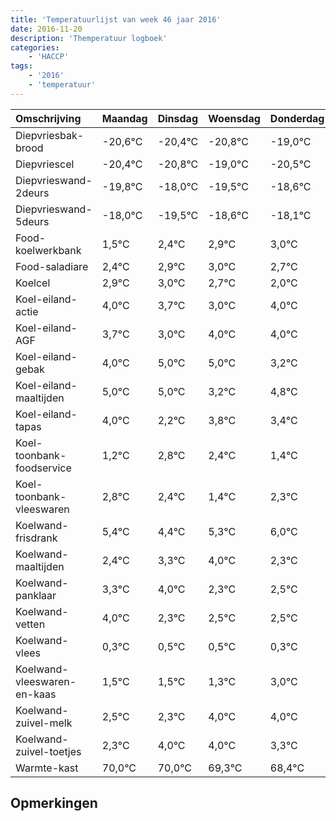 ```yaml
---
title: 'Temperatuurlijst van week 46 jaar 2016'
date: 2016-11-20
description: 'Themperatuur logboek'
categories:
    - 'HACCP'
tags:
    - '2016'
    - 'temperatuur'
---
```

|Omschrijving|Maandag|Dinsdag|Woensdag|Donderdag|Vrijdag|Zaterdag|Zondag|
|:---|:---|:---|:---|:---|:---|:---|:---|
|Diepvriesbak-brood|-20,6°C|-20,4°C|-20,8°C|-19,0°C|-20,5°C|-19,6°C|-19,1°C|
|Diepvriescel|-20,4°C|-20,8°C|-19,0°C|-20,5°C|-19,6°C|-19,1°C|-19,0°C|
|Diepvrieswand-2deurs|-19,8°C|-18,0°C|-19,5°C|-18,6°C|-18,1°C|-18,0°C|-18,3°C|
|Diepvrieswand-5deurs|-18,0°C|-19,5°C|-18,6°C|-18,1°C|-18,0°C|-18,3°C|-19,0°C|
|Food-koelwerkbank|1,5°C|2,4°C|2,9°C|3,0°C|2,7°C|2,0°C|3,0°C|
|Food-saladiare|2,4°C|2,9°C|3,0°C|2,7°C|2,0°C|3,0°C|3,0°C|
|Koelcel|2,9°C|3,0°C|2,7°C|2,0°C|3,0°C|3,0°C|1,2°C|
|Koel-eiland-actie|4,0°C|3,7°C|3,0°C|4,0°C|4,0°C|2,2°C|3,8°C|
|Koel-eiland-AGF|3,7°C|3,0°C|4,0°C|4,0°C|2,2°C|3,8°C|3,4°C|
|Koel-eiland-gebak|4,0°C|5,0°C|5,0°C|3,2°C|4,8°C|4,4°C|3,4°C|
|Koel-eiland-maaltijden|5,0°C|5,0°C|3,2°C|4,8°C|4,4°C|3,4°C|4,3°C|
|Koel-eiland-tapas|4,0°C|2,2°C|3,8°C|3,4°C|2,4°C|3,3°C|4,0°C|
|Koel-toonbank-foodservice|1,2°C|2,8°C|2,4°C|1,4°C|2,3°C|3,0°C|1,3°C|
|Koel-toonbank-vleeswaren|2,8°C|2,4°C|1,4°C|2,3°C|3,0°C|1,3°C|1,5°C|
|Koelwand-frisdrank|5,4°C|4,4°C|5,3°C|6,0°C|4,3°C|4,5°C|4,5°C|
|Koelwand-maaltijden|2,4°C|3,3°C|4,0°C|2,3°C|2,5°C|2,5°C|2,3°C|
|Koelwand-panklaar|3,3°C|4,0°C|2,3°C|2,5°C|2,5°C|2,3°C|4,0°C|
|Koelwand-vetten|4,0°C|2,3°C|2,5°C|2,5°C|2,3°C|4,0°C|4,0°C|
|Koelwand-vlees|0,3°C|0,5°C|0,5°C|0,3°C|2,0°C|2,0°C|1,3°C|
|Koelwand-vleeswaren-en-kaas|1,5°C|1,5°C|1,3°C|3,0°C|3,0°C|2,3°C|1,4°C|
|Koelwand-zuivel-melk|2,5°C|2,3°C|4,0°C|4,0°C|3,3°C|2,4°C|3,4°C|
|Koelwand-zuivel-toetjes|2,3°C|4,0°C|4,0°C|3,3°C|2,4°C|3,4°C|2,1°C|
|Warmte-kast|70,0°C|70,0°C|69,3°C|68,4°C|69,4°C|68,1°C|69,8°C|

## Opmerkingen


